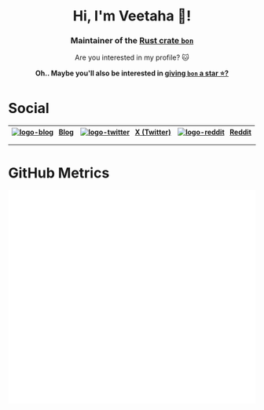 <h1 align="center">Hi, I'm Veetaha 👋!</h1>
<h3 align="center">
  Maintainer of the <a href="https://github.com/elastio/bon">Rust crate <code>bon</code></a>
</h3>

<p align="center">
  Are you interested in my profile? 🐱
</p>

<p align="center">
  <b>Oh.. Maybe you'll also be interested in <a href="https://github.com/elastio/bon">giving <code>bon</code> a star ⭐?</a>
  </b>
</p>

# Social


| [![logo-blog]][blog] &ensp;[**Blog**][blog] | [![logo-twitter]][twitter] &ensp;[**X (Twitter)**][twitter] | [![logo-reddit]][reddit] &ensp;[**Reddit**][reddit]
-- | -- | --

---

# GitHub Metrics

![GitHub Metrics for Veetaha](./github-metrics.svg)

[blog]: https://elastio.github.io/bon/blog
[twitter]: https://x.com/veetaha
[reddit]: https://www.reddit.com/user/Veetaha/
[logo-blog]: https://github.com/user-attachments/assets/4e84125c-9fec-4c10-ad51-a77652d14087
[logo-twitter]: https://github.com/user-attachments/assets/87d2bd0e-9af7-4dea-8791-d54b0be2744b
[logo-reddit]: https://github.com/user-attachments/assets/3c03826b-a7af-440f-a7bd-8b8b69208231
